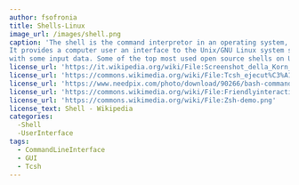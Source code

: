 ```yaml
---
author: fsofronia
title: Shells-Linux
image_url: /images/shell.png
caption: 'The shell is the command interpretor in an operating system, it is a program that executes other programs. 
It provides a computer user an interface to the Unix/GNU Linux system so that the user can run different commands or utilities/tools
with some input data. Some of the top most used open source shells on Unix/GNU Linux: tcsh, bash, zsh, ksh, fish.'
license_url: 'https://it.wikipedia.org/wiki/File:Screenshot_della_Korn_shell.png'
license_url: 'https://commons.wikimedia.org/wiki/File:Tcsh_ejecut%C3%A1ndose_en_escritorio_Mac_OSX.png'
license_url: 'https://www.needpix.com/photo/download/90266/bash-command-line-linux-shell-terminal-free-vector-graphics-free-pictures-free-photos-free-images'
license_url: 'https://commons.wikimedia.org/wiki/File:Friendlyinteractiveshell.png'
license_url: 'https://commons.wikimedia.org/wiki/File:Zsh-demo.png'
license_text: Shell - Wikipedia
categories:
  -Shell
  -UserInterface
tags:
  - CommandLineInterface
  - GUI
  - Tcsh
---
```

